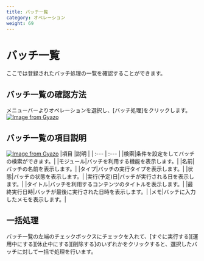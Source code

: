 ```yaml
---
title: バッチ一覧
category: オペレーション
weight: 69
---
```


# バッチ一覧
ここでは登録されたバッチ処理の一覧を確認することができます。

## バッチ一覧の確認方法
メニューバーよりオペレーションを選択し、[バッチ処理]をクリックします。
[![Image from Gyazo](https://t.gyazo.com/teams/diverta/6a36c19e30ee031ad0de18cffc4233a4.png)](https://diverta.gyazo.com/6a36c19e30ee031ad0de18cffc4233a4)

## バッチ一覧の項目説明
[![Image from Gyazo](https://t.gyazo.com/teams/diverta/10a1b048ffe68b656201ef059c10cc26.png)](https://diverta.gyazo.com/10a1b048ffe68b656201ef059c10cc26)
|項目   |説明  |
| :--- | :--- |
|検索|条件を設定をしてバッチの検索ができます。|
|モジュール|バッチを利用する機能を表示します。|
|名前|バッチの名前を表示します。|
|タイプ|バッチの実行タイプを表示します。|
|状態|バッチの状態を表示します。|
|実行(予定)日|バッチが実行される日を表示します。|
|タイトル|バッチを利用するコンテンツのタイトルを表示します。|
|最終実行日時|バッチが最後に実行された日時を表示します。|
|メモ|バッチに入力したメモを表示します。|

## 一括処理
バッチ一覧の左端のチェックボックスにチェックを入れて、[すぐに実行する][運用中にする][休止中にする][削除する]のいずれかをクリックすると、選択したバッチに対して一括で処理を行います。